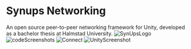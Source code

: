 # Synups Networking
An open source peer-to-peer networking framework for Unity, developed as a bachelor thesis at Halmstad University.
![SynUpsLogo](https://github.com/FlyingJakob/SynupsNetworking/assets/96655076/1e1df484-38be-4d4c-bb67-89aedbce7049)
![codeScreenshots](https://github.com/FlyingJakob/SynupsNetworking/assets/96655076/89115a55-bb14-4be7-a14e-f3ee9ff258be)
![Connect](https://github.com/FlyingJakob/SynupsNetworking/assets/96655076/93f8bb5c-7594-41f9-af5a-b88b5382d419)
![UnityScreenshot](https://github.com/FlyingJakob/SynupsNetworking/assets/96655076/70d93add-8a7a-4566-8986-c14bff9a3736)
